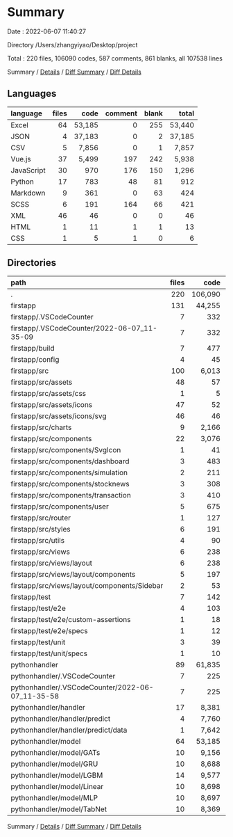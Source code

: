 # Summary

Date : 2022-06-07 11:40:27

Directory /Users/zhangyiyao/Desktop/project

Total : 220 files,  106090 codes, 587 comments, 861 blanks, all 107538 lines

Summary / [Details](details.md) / [Diff Summary](diff.md) / [Diff Details](diff-details.md)

## Languages
| language | files | code | comment | blank | total |
| :--- | ---: | ---: | ---: | ---: | ---: |
| Excel | 64 | 53,185 | 0 | 255 | 53,440 |
| JSON | 4 | 37,183 | 0 | 2 | 37,185 |
| CSV | 5 | 7,856 | 0 | 1 | 7,857 |
| Vue.js | 37 | 5,499 | 197 | 242 | 5,938 |
| JavaScript | 30 | 970 | 176 | 150 | 1,296 |
| Python | 17 | 783 | 48 | 81 | 912 |
| Markdown | 9 | 361 | 0 | 63 | 424 |
| SCSS | 6 | 191 | 164 | 66 | 421 |
| XML | 46 | 46 | 0 | 0 | 46 |
| HTML | 1 | 11 | 1 | 1 | 13 |
| CSS | 1 | 5 | 1 | 0 | 6 |

## Directories
| path | files | code | comment | blank | total |
| :--- | ---: | ---: | ---: | ---: | ---: |
| . | 220 | 106,090 | 587 | 861 | 107,538 |
| firstapp | 131 | 44,255 | 539 | 498 | 45,292 |
| firstapp/.VSCodeCounter | 7 | 332 | 0 | 26 | 358 |
| firstapp/.VSCodeCounter/2022-06-07_11-35-09 | 7 | 332 | 0 | 26 | 358 |
| firstapp/build | 7 | 477 | 49 | 54 | 580 |
| firstapp/config | 4 | 45 | 25 | 19 | 89 |
| firstapp/src | 100 | 6,013 | 435 | 355 | 6,803 |
| firstapp/src/assets | 48 | 57 | 2 | 3 | 62 |
| firstapp/src/assets/css | 1 | 5 | 1 | 0 | 6 |
| firstapp/src/assets/icons | 47 | 52 | 1 | 3 | 56 |
| firstapp/src/assets/icons/svg | 46 | 46 | 0 | 0 | 46 |
| firstapp/src/charts | 9 | 2,166 | 127 | 33 | 2,326 |
| firstapp/src/components | 22 | 3,076 | 65 | 176 | 3,317 |
| firstapp/src/components/SvgIcon | 1 | 41 | 0 | 3 | 44 |
| firstapp/src/components/dashboard | 3 | 483 | 1 | 37 | 521 |
| firstapp/src/components/simulation | 2 | 211 | 0 | 25 | 236 |
| firstapp/src/components/stocknews | 3 | 308 | 5 | 20 | 333 |
| firstapp/src/components/transaction | 3 | 410 | 0 | 18 | 428 |
| firstapp/src/components/user | 5 | 675 | 16 | 38 | 729 |
| firstapp/src/router | 1 | 127 | 20 | 13 | 160 |
| firstapp/src/styles | 6 | 191 | 164 | 66 | 421 |
| firstapp/src/utils | 4 | 90 | 47 | 22 | 159 |
| firstapp/src/views | 6 | 238 | 4 | 30 | 272 |
| firstapp/src/views/layout | 6 | 238 | 4 | 30 | 272 |
| firstapp/src/views/layout/components | 5 | 197 | 4 | 26 | 227 |
| firstapp/src/views/layout/components/Sidebar | 2 | 53 | 0 | 10 | 63 |
| firstapp/test | 7 | 142 | 25 | 24 | 191 |
| firstapp/test/e2e | 4 | 103 | 22 | 19 | 144 |
| firstapp/test/e2e/custom-assertions | 1 | 18 | 8 | 2 | 28 |
| firstapp/test/e2e/specs | 1 | 12 | 5 | 3 | 20 |
| firstapp/test/unit | 3 | 39 | 3 | 5 | 47 |
| firstapp/test/unit/specs | 1 | 10 | 0 | 2 | 12 |
| pythonhandler | 89 | 61,835 | 48 | 363 | 62,246 |
| pythonhandler/.VSCodeCounter | 7 | 225 | 0 | 26 | 251 |
| pythonhandler/.VSCodeCounter/2022-06-07_11-35-58 | 7 | 225 | 0 | 26 | 251 |
| pythonhandler/handler | 17 | 8,381 | 48 | 76 | 8,505 |
| pythonhandler/handler/predict | 4 | 7,760 | 12 | 26 | 7,798 |
| pythonhandler/handler/predict/data | 1 | 7,642 | 0 | 1 | 7,643 |
| pythonhandler/model | 64 | 53,185 | 0 | 255 | 53,440 |
| pythonhandler/model/GATs | 10 | 9,156 | 0 | 57 | 9,213 |
| pythonhandler/model/GRU | 10 | 8,688 | 0 | 33 | 8,721 |
| pythonhandler/model/LGBM | 14 | 9,577 | 0 | 56 | 9,633 |
| pythonhandler/model/Linear | 10 | 8,698 | 0 | 35 | 8,733 |
| pythonhandler/model/MLP | 10 | 8,697 | 0 | 42 | 8,739 |
| pythonhandler/model/TabNet | 10 | 8,369 | 0 | 32 | 8,401 |

Summary / [Details](details.md) / [Diff Summary](diff.md) / [Diff Details](diff-details.md)